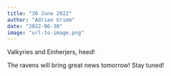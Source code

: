 ```yaml
---
title: "30 June 2022"
author: "Adrian Grimm"
date: "2022-06-30"
image: "url-to-image.png"
---
```


Valkyries and Einherjers, heed!

The ravens will bring great news tomorrow! Stay tuned!